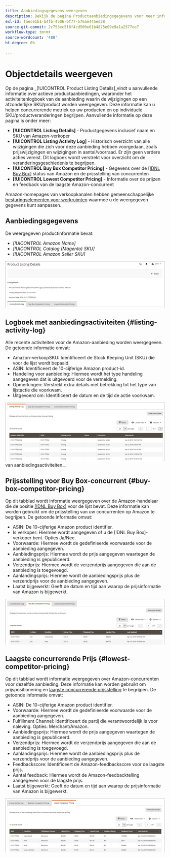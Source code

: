 ```yaml
---
title: Aanbiedingsgegevens weergeven
description: Bekijk de pagina Productaanbiedingsgegevens voor meer informatie over de concurrentiepositie van je Amazon-aanbiedingen en over afzonderlijke wijzigingen in SKU/product.
exl-id: faece1b1-b4fb-4506-bf77-576ae445ed28
source-git-commit: 2c753ec5f6f4cd509e61b4875e09e9a1a2577ee7
workflow-type: tm+mt
source-wordcount: '488'
ht-degree: 0%

---
```


# Objectdetails weergeven

Op de pagina _[!UICONTROL Product Listing Details]_vindt u aanvullende informatie over actieve productaanbiedingen, waaronder het activiteitenlogboek van de aanbieding waarin de wijzigingen op een afzonderlijke SKU/product worden weergegeven. Deze informatie kan u helpen concurrerende metriek op uw producten en op individuele SKU/productveranderingen begrijpen. Aanvullende informatie op deze pagina is onder meer:

- **[!UICONTROL Listing Details]** - Productgegevens inclusief naam en SKU van Amazon-verkoper
- **[!UICONTROL Listing Activity Log]** - Historisch overzicht van alle wijzigingen die zich voor deze aanbieding hebben voorgedaan, zoals prijswijzigingen en wijzigingen in aantal/voorraad. Er zijn geen verdere acties vereist. Dit logboek wordt verstrekt voor overzicht om de veranderingsgeschiedenis te begrijpen.
- **[!UICONTROL Buy Box Competitor Pricing]** - Gegevens over de  [[!DNL Buy Box]](./buy-box-competitor-pricing.md) status van Amazon en de prijsstelling van concurrenten
- **[!UICONTROL Lowest Competitor Pricing]** - Informatie over de prijzen en feedback van de laagste Amazon-concurrent

Amazon-homepages van verkoopkanalen hebben gemeenschappelijke [besturingselementen voor werkruimten](./workspace-controls.md) waarmee u de weergegeven gegevens kunt aanpassen.

## Aanbiedingsgegevens

De weergegeven productinformatie bevat:

- _[!UICONTROL Amazon Name]_
- _[!UICONTROL Catalog (Magento) SKU]_
- _[!UICONTROL Amazon Seller SKU]_

![Aanbiedingsgegevens](assets/amazon-product-listing-details.png)

## Logboek met aanbiedingsactiviteiten {#listing-activity-log}

Alle recente activiteiten voor de Amazon-aanbieding worden weergegeven. De getoonde informatie omvat:

- Amazon-verkoopSKU: Identificeert de Stock Keeping Unit (SKU) die voor de lijst wordt bepaald.
- ASIN: Identificeert de 10-cijferige Amazon product-id.
- Handeling voor aanbieding: Hiermee wordt het type handeling aangegeven dat is uitgevoerd voor de vermelding.
- Opmerkingen: Verstrekt extra details met betrekking tot het type van lijstactie die voorkwam.
- Uitgevoerd om: Identificeert de datum en de tijd de actie voorkwam.

![Gegevens van productaanbiedingen - logboek](assets/amazon-listing-activity-log.png)
 van aanbiedingsactiviteiten__

## Prijsstelling voor Buy Box-concurrent {#buy-box-competitor-pricing}

Op dit tabblad wordt informatie weergegeven over de Amazon-handelaar die de positie [[!DNL Buy Box]](./buy-box-competitor-pricing.md) voor de lijst bevat. Deze informatie kan worden gebruikt om de prijsstelling van uw concurrenten op Amazon te begrijpen. De getoonde informatie omvat:

- ASIN: De 10-cijferige Amazon product identifier.
- Is verkoper: Hiermee wordt aangegeven of u de [!DNL Buy Box]-verkoper bent. Opties Ja/Nee.
- Voorwaarde: Hiermee wordt de gedefinieerde voorwaarde voor de aanbieding aangegeven.
- Aanbiedingsprijs: Hiermee wordt de prijs aangegeven waartegen de aanbieding is gepubliceerd.
- Verzendprijs: Hiermee wordt de verzendprijs aangegeven die aan de aanbieding is toegevoegd.
- Aanlandingsprijs: Hiermee wordt de aanbiedingsprijs plus de verzendprijs voor de aanbieding aangegeven.
- Laatst bijgewerkt: Geeft de datum en tijd aan waarop de prijsinformatie van Amazon is bijgewerkt.

![Productaanbiedingsgegevens: Buy Box concurrent](assets/amazon-listing-details-buy-box-2.png)

## Laagste concurrerende Prijs {#lowest-competitor-pricing}

Op dit tabblad wordt informatie weergegeven over Amazon-concurrenten voor dezelfde aanbieding. Deze informatie kan worden gebruikt om prijspositionering en [laagste concurrerende prijsstelling](./lowest-competitor-pricing.md) te begrijpen. De getoonde informatie omvat:

- ASIN: De 10-cijferige Amazon product identifier.
- Voorwaarde: Hiermee wordt de gedefinieerde voorwaarde voor de aanbieding aangegeven.
- Fulfillment Channel: Identificeert de partij die verantwoordelijk is voor naleving. Opties: Merchant/Amazon.
- Aanbiedingsprijs: Hiermee wordt de prijs aangegeven waartegen de aanbieding is gepubliceerd.
- Verzendprijs: Hiermee wordt de verzendprijs aangegeven die aan de aanbieding is toegevoegd.
- Aanlandingsprijs: Hiermee wordt de aanbiedingsprijs plus de verzendprijs voor de aanbieding aangegeven.
- Feedbackscore: Identificeert de Amazon-feedbackscore voor de laagste prijs.
- Aantal feedback: Hiermee wordt de Amazon-feedbacktelling aangegeven voor de laagste prijs.
- Laatst bijgewerkt: Geeft de datum en tijd aan waarop de prijsinformatie van Amazon is bijgewerkt.

![Gegevens over productlijsten - laagste prijsstelling voor concurrenten](assets/amazon-listing-details-lowest-comp.png)
